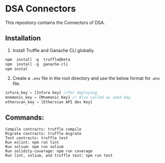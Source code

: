 
# DSA Connectors

This repository contains the Connectors of DSA.
  

## Installation

1. Install Truffle and Ganache CLI globally.

```javascript
npm  install -g  truffle@beta
npm  install -g  ganache-cli
npm instal
```

2. Create a `.env` file in the root directory and use the below format for .`env` file.

```javascript
infura_key = [Infura key] //For deploying
mnemonic_key = [Mnemonic Key] // Also called as seed key
etherscan_key = [Etherscan API dev Key]
```  

## Commands:

```
Compile contracts: truffle compile
Migrate contracts: truffle migrate
Test contracts: truffle test
Run eslint: npm run lint
Run solium: npm run solium
Run solidity-coverage: npm run coverage
Run lint, solium, and truffle test: npm run test
```
